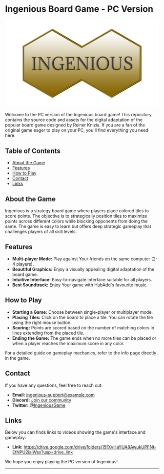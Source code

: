 # Ingenious Board Game - PC Version

![Ingenious Logo](Assets/Ingenious_logo/logo_projekt_1.png)

Welcome to the PC version of the Ingenious board game! This repository contains the source code and assets for the digital adaptation of the popular board game designed by Reiner Knizia. If you are a fan of the original game eager to play on your PC, you'll find everything you need here.

## Table of Contents

- [About the Game](#about-the-game)
- [Features](#features)
- [How to Play](#how-to-play)
- [Contact](#contact)
- [Links](#links)

## About the Game

Ingenious is a strategy board game where players place colored tiles to score points. The objective is to strategically position tiles to maximize points across different colors while blocking opponents from doing the same. The game is easy to learn but offers deep strategic gameplay that challenges players of all skill levels.

## Features

- **Multi-player Mode:** Play against Your friends on the same computer (2-4 players).
- **Beautiful Graphics:** Enjoy a visually appealing digital adaptation of the board game.
- **Intuitive Interface:** Easy-to-navigate interface suitable for all players.
- **Best Soundtrack:** Enjoy Your game with HubAdd's favourite music.


## How to Play

- **Starting a Game:** Choose between single-player or multiplayer mode.
- **Placing Tiles:** Click on the board to place a tile. You can rotate the tile using the right mouse button.
- **Scoring:** Points are scored based on the number of matching colors in lines extending from the placed tile.
- **Ending the Game:** The game ends when no more tiles can be placed or when a player reaches the maximum score in any color.

For a detailed guide on gameplay mechanics, refer to the info page directly in the game.


## Contact

If you have any questions, feel free to reach out:

- **Email:** ingenious-support@example.com
- **Discord:** [Join our community](discord_invite_link)
- **Twitter:** [@IngeniousGame](https://twitter.com/IngeniousGame)


## Links
Below you can finds links to videos showing the game's interface and gameplay:

- **Link:** https://drive.google.com/drive/folders/15fXvHaYUA8AwukUPFNt-EtNPU2ialWsx?usp=drive_link


We hope you enjoy playing the PC version of Ingenious!

---
